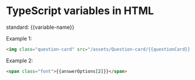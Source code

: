 # TypeScript variables in HTML
standard: {{variable-name}}

Example 1:
```html
<img class="question-card" src="/assets/Question-card/{{questionCard}}.png"/>
```

Example 2:
```html
<span class="font">{{answerOptions[2]}}</span>
```


